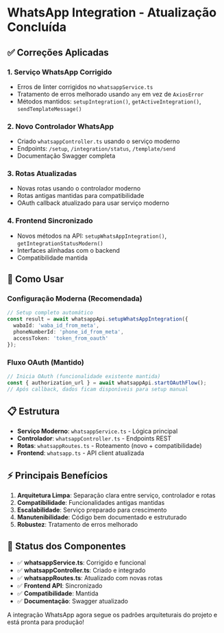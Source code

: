# WhatsApp Integration - Atualização Concluída

## ✅ Correções Aplicadas

### 1. **Serviço WhatsApp Corrigido**
- Erros de linter corrigidos no `whatsappService.ts`
- Tratamento de erros melhorado usando `any` em vez de `AxiosError`
- Métodos mantidos: `setupIntegration()`, `getActiveIntegration()`, `sendTemplateMessage()`

### 2. **Novo Controlador WhatsApp**
- Criado `whatsappController.ts` usando o serviço moderno
- Endpoints: `/setup`, `/integration/status`, `/template/send`
- Documentação Swagger completa

### 3. **Rotas Atualizadas**
- Novas rotas usando o controlador moderno
- Rotas antigas mantidas para compatibilidade
- OAuth callback atualizado para usar serviço moderno

### 4. **Frontend Sincronizado**
- Novos métodos na API: `setupWhatsAppIntegration()`, `getIntegrationStatusModern()`
- Interfaces alinhadas com o backend
- Compatibilidade mantida

## 🚀 Como Usar

### Configuração Moderna (Recomendada)
```typescript
// Setup completo automático
const result = await whatsappApi.setupWhatsAppIntegration({
  wabaId: 'waba_id_from_meta',
  phoneNumberId: 'phone_id_from_meta', 
  accessToken: 'token_from_oauth'
});
```

### Fluxo OAuth (Mantido)
```typescript
// Inicia OAuth (funcionalidade existente mantida)
const { authorization_url } = await whatsappApi.startOAuthFlow();
// Após callback, dados ficam disponíveis para setup manual
```

## 📋 Estrutura

- **Serviço Moderno**: `whatsappService.ts` - Lógica principal
- **Controlador**: `whatsappController.ts` - Endpoints REST
- **Rotas**: `whatsappRoutes.ts` - Roteamento (novo + compatibilidade)
- **Frontend**: `whatsapp.ts` - API client atualizada

## ⚡ Principais Benefícios

1. **Arquitetura Limpa**: Separação clara entre serviço, controlador e rotas
2. **Compatibilidade**: Funcionalidades antigas mantidas
3. **Escalabilidade**: Serviço preparado para crescimento
4. **Manutenibilidade**: Código bem documentado e estruturado
5. **Robustez**: Tratamento de erros melhorado

## 🔧 Status dos Componentes

- ✅ **whatsappService.ts**: Corrigido e funcional
- ✅ **whatsappController.ts**: Criado e integrado  
- ✅ **whatsappRoutes.ts**: Atualizado com novas rotas
- ✅ **Frontend API**: Sincronizado
- ✅ **Compatibilidade**: Mantida
- ✅ **Documentação**: Swagger atualizado

A integração WhatsApp agora segue os padrões arquiteturais do projeto e está pronta para produção! 
